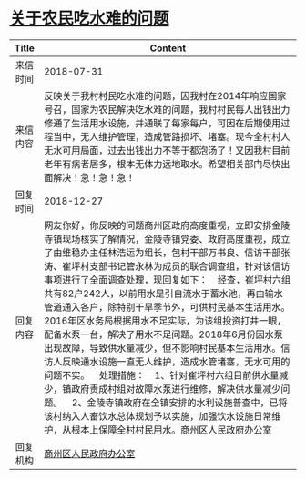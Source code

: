 # <a href="http://www.shangluo.gov.cn/zmhd/ldxxxx.jsp?urltype=leadermail.LeaderMailContentUrl&wbtreeid=1112&leadermailid=4847">关于农民吃水难的问题</a>
| Title |                                                                                                                                                                                                                           Content                                                                                                                                                                                                                            |
|:-----:|--------------------------------------------------------------------------------------------------------------------------------------------------------------------------------------------------------------------------------------------------------------------------------------------------------------------------------------------------------------------------------------------------------------------------------------------------------------|
| 来信时间  | 2018-07-31                                                                                                                                                                                                                                                                                                                                                                                                                                                   |
| 来信内容  | 反映关于我村村民吃水难的问题，因我村在2014年响应国家号召，国家为农民解决吃水难的问题，我村村民每人出钱出力修通了生活用水设施，并通联了每家每户，可因在后期使用过程当中，无人维护管理，造成管路损坏、堵塞。现今全村村人无水可用局面，过去出钱出力不等于都泡汤了！又因我村目前老年有病者居多，根本无体力远地取水。希望相关部门尽快出面解决！急！急！急！                                                                                                                                                                                                                                                                                |
| 回复时间  | 2018-12-27                                                                                                                                                                                                                                                                                                                                                                                                                                                   |
| 回复内容  | 网友你好，你反映的问题商州区政府高度重视，立即安排金陵寺镇现场核实了解情况，金陵寺镇党委、政府高度重视，成立了由维稳办主任林浩运为组长，包村干部万书良、信访干部张涛、崔坪村支部书记管永林为成员的联合调查组，针对该信访事项进行了全面调查处理，现回复如下：    经查，崔坪村六组共有82户242人，以前用水是引自流水于蓄水池，再由输水管道通入各户，除特别干旱季节外，可供村民基本生活用水。2016年区水务局根据用水不足实际，为该组投资打井一眼，配备水泵一台，解决了用水不足问题。2018年6月份因水泵出现故障，导致供水量减少，但不影响村民基本生活用水。信访人反映通水设施一直无人维护，造成水管堵塞，无水可用的问题不实。    处理措施：    1、针对崔坪村六组目前供水量减少，镇政府责成村组对故障水泵进行维修，解决供水量减少问题。    2、金陵寺镇政府在全镇安排的水利设施普查中，已将该村纳入人畜饮水总体规划予以实施，加强饮水设施日常维护，从根本上保障全村村民用水。商州区人民政府办公室 |
| 回复机构  | <a href="../../categories/agencies/商州区人民政府办公室.md">商州区人民政府办公室</a>                                                                                                                                                                                                                                                                                                                                                                                             |